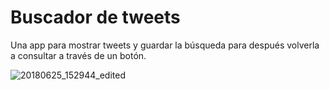 # Buscador de tweets
Una app para mostrar tweets y guardar la búsqueda para después volverla a consultar a través de un botón.

![20180625_152944_edited](https://user-images.githubusercontent.com/8220766/41886475-218ee964-78c2-11e8-8769-cce4f752f202.gif)

